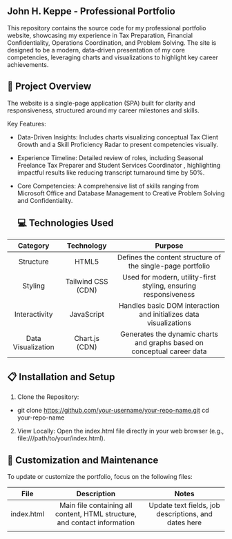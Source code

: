 ## John H. Keppe - Professional Portfolio

This repository contains the source code for my professional portfolio website, showcasing my experience in Tax Preparation, Financial Confidentiality, Operations Coordination, and Problem Solving. The site is designed to be a modern, data-driven presentation of my core competencies, leveraging charts and visualizations to highlight key career achievements.

## 🚀 Project Overview
The website is a single-page application (SPA) built for clarity and responsiveness, structured around my career milestones and skills.

Key Features:

- Data-Driven Insights: Includes charts visualizing conceptual Tax Client Growth and a Skill Proficiency Radar to present competencies visually.

- Experience Timeline: Detailed review of roles, including Seasonal Freelance Tax Preparer and Student Services Coordinator , highlighting impactful results like reducing transcript turnaround time by 50%.

- Core Competencies: A comprehensive list of skills ranging from Microsoft Office and Database Management to Creative Problem Solving and Confidentiality.

  ## 💻 Technologies Used
  
| Category           | Technology         | Purpose                                                                 |
| :--:               | :--:               | :--:                                                                    | 
| Structure          | HTML5              | Defines the content structure of the single-page portfolio              |
| Styling            | Tailwind CSS (CDN) | Used for modern, utility-first styling, ensuring responsiveness         |
| Interactivity      | JavaScript         | Handles basic DOM interaction and initializes data visualizations       |
| Data Visualization | Chart.js (CDN)     | Generates the dynamic charts and graphs based on conceptual career data |


## 📋 Installation and Setup

1. Clone the Repository:

- git clone https://github.com/your-username/your-repo-name.git cd your-repo-name

2. View Locally: Open the index.html file directly in your web browser (e.g., file:///path/to/your/index.html).

## 🔧 Customization and Maintenance

To update or customize the portfolio, focus on the following files:

| File | Description | Notes |
| :--: | :--: | :--: |
| index.html | 	Main file containing all content, HTML structure, and contact information |	Update text fields, job descriptions, and dates here |
| <script> tags (bottom of index.html)| Contains the Chart.js initialization logic and chart data | Crucial: Update the data arrays in the JavaScript to reflect actual or projected figures.|
| Tailwind Classes | CSS classes embedded directly in the HTML | Change classes like bg-amber-500 to adjust the primary accent color |


## 📧 Contact

Please feel free to reach out for professional inquiries or potential opportunities.

- Email: henrykeppe@outlook.com 

- Phone: (304) 237-6880

## License

This project is open-source and available under the MIT License.
